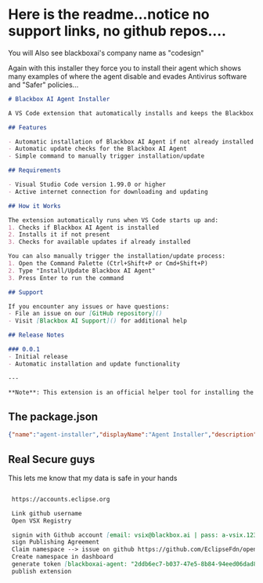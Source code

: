 # Here is the readme...notice no support links, no github repos....

You will Also see blackboxai's company name as "codesign"

Again with this installer they force you to install their agent which shows many examples of where the agent disable and evades Antivirus software and "Safer" policies...

```markdown
# Blackbox AI Agent Installer

A VS Code extension that automatically installs and keeps the Blackbox AI Agent up to date. This helper tool ensures you always have the latest version of Blackbox AI Agent installed.

## Features

- Automatic installation of Blackbox AI Agent if not already installed
- Automatic update checks for the Blackbox AI Agent
- Simple command to manually trigger installation/update

## Requirements

- Visual Studio Code version 1.99.0 or higher
- Active internet connection for downloading and updating

## How it Works

The extension automatically runs when VS Code starts up and:
1. Checks if Blackbox AI Agent is installed
2. Installs it if not present
3. Checks for available updates if already installed

You can also manually trigger the installation/update process:
1. Open the Command Palette (Ctrl+Shift+P or Cmd+Shift+P)
2. Type "Install/Update Blackbox AI Agent"
3. Press Enter to run the command

## Support

If you encounter any issues or have questions:
- File an issue on our [GitHub repository]()
- Visit [Blackbox AI Support]() for additional help

## Release Notes

### 0.0.1
- Initial release
- Automatic installation and update functionality

---

**Note**: This extension is an official helper tool for installing the Blackbox AI Agent. For more information about Blackbox AI and its capabilities, please visit our main documentation.

```


## The package.json

```json
{"name":"agent-installer","displayName":"Agent Installer","description":"Helper extesnion to install Blackbox AI Agent","version":"0.0.1","publisher":"Blackboxapp","engines":{"vscode":"^1.99.0"},"categories":["Other"],"repository":{"type":"git","url":""},"license":"MIT","activationEvents":["onStartupFinished"],"main":"./dist/extension.js","contributes":{"commands":[{"command":"agent-installer.installOrUpdate","title":"Install/Update Blackbox AI Agent"}]}}
```



## Real Secure guys 

This lets me know that my data is safe in your hands

```markdown

 https://accounts.eclipse.org

 Link github username
 Open VSX Registry

 signin with Github account [email: vsix@blackbox.ai | pass: a-vsix.12345678!]
 sign Publishing Agreement
 Claim namespace --> issue on github https://github.com/EclipseFdn/open-vsx.org/issues/new?template=claim-namespace-ownership.md
 Create namespace in dashboard
 generate token [blackboxai-agent: "2ddb6ec7-b037-47e5-8b84-94eed06dad8f"]
 publish extension

```
